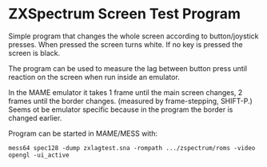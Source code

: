 # ZXSpectrum Screen Test Program

Simple program that changes the whole screen according to button/joystick presses.
When pressed the screen turns white. If no key is pressed the screen is black.

The program can be used to measure the lag between button press until reaction on the screen when run inside an emulator.

In the MAME emulator it takes 1 frame until the main screen changes, 2 frames until the border changes.
(measured by frame-stepping, SHIFT-P.)
Seems ot be emulator specific because in the program the border is changed earlier.

Program can be started in MAME/MESS with:
~~~
mess64 spec128 -dump zxlagtest.sna -rompath .../zspectrum/roms -video opengl -ui_active
~~~

